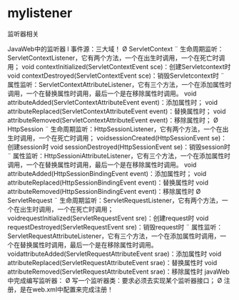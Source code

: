 # mylistener
监听器相关

JavaWeb中的监听器
l  事件源：三大域！
Ø  ServletContext
¨      生命周期监听：ServletContextListener，它有两个方法，一个在出生时调用，一个在死亡时调用；
                                     void contextInitialized(ServletContextEvent sce)：创建Servletcontext时
                                     void contextDestroyed(ServletContextEvent sce)：销毁Servletcontext时
¨      属性监听：ServletContextAttributeListener，它有三个方法，一个在添加属性时调用，一个在替换属性时调用，最后一个是在移除属性时调用。
                                    void attributeAdded(ServletContextAttributeEvent event)：添加属性时；
                                    void attributeReplaced(ServletContextAttributeEvent event)：替换属性时；
                                    void attributeRemoved(ServletContextAttributeEvent event)：移除属性时；
Ø  HttpSession
¨      生命周期监听：HttpSessionListener，它有两个方法，一个在出生时调用，一个在死亡时调用；
                                  voidsessionCreated(HttpSessionEvent se)：创建session时
                                   void sessionDestroyed(HttpSessionEvent se)：销毁session时
¨      属性监听：HttpSessioniAttributeListener，它有三个方法，一个在添加属性时调用，一个在替换属性时调用，最后一个是在移除属性时调用。
                                  void attributeAdded(HttpSessionBindingEvent event)：添加属性时；
                                  void attributeReplaced(HttpSessionBindingEvent event)：替换属性时
                                  void attributeRemoved(HttpSessionBindingEvent event)：移除属性时
Ø  ServletRequest
¨      生命周期监听：ServletRequestListener，它有两个方法，一个在出生时调用，一个在死亡时调用；
                                voidrequestInitialized(ServletRequestEvent sre)：创建request时
                                 void requestDestroyed(ServletRequestEvent sre)：销毁request时
¨      属性监听：ServletRequestAttributeListener，它有三个方法，一个在添加属性时调用，一个在替换属性时调用，最后一个是在移除属性时调用。
                               voidattributeAdded(ServletRequestAttributeEvent srae)：添加属性时
                                void attributeReplaced(ServletRequestAttributeEvent srae)：替换属性时
                                void attributeRemoved(ServletRequestAttributeEvent srae)：移除属性时 
                                javaWeb中完成编写监听器：
Ø  写一个监听器类：要求必须去实现某个监听器接口；
Ø  注册，是在web.xml中配置来完成注册！

